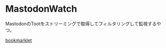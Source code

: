 MastodonWatch
===

MastodonのTootをストリーミングで取得してフィルタリングして監視するやつ。

<a href='javascript:(function(){window.open("https://eai04191.github.io/MastodonWatch","mastodonWatch","width=310,height=1000");})()' id="bmlink">bookmarklet</a>